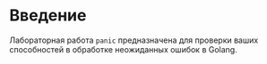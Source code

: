 # Введение

Лабораторная работа `panic` предназначена для проверки ваших способностей в обработке неожиданных ошибок в Golang.
